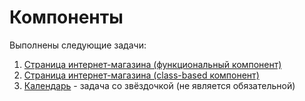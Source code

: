 Компоненты
===

Выполнены следующие задачи:

1. [Страница интернет-магазина (функциональный компонент)](store-func/shop)
2. [Страница интернет-магазина (class-based компонент)](store-class/shop)
3. [Календарь](calendar/calendar) - задача со звёздочкой (не является обязательной)
